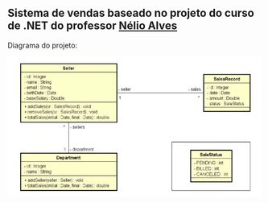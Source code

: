 ## Sistema de vendas baseado no projeto do curso de .NET do professor [Nélio Alves](https://www.udemy.com/course/programacao-orientada-a-objetos-csharp/) ##

Diagrama do projeto:

![Diagrama](https://github.com/cassio-morais/SalesWebMVC-.NET/blob/master/img/diagrama.JPG)
